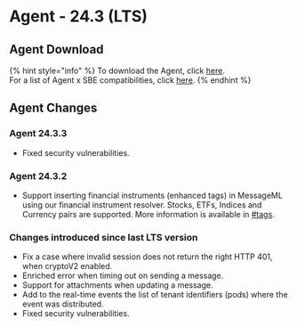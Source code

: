 # Agent - 24.3 (LTS)

## Agent Download

{% hint style="info" %}
To download the Agent, click [here](https://static.symphony.com/agent/agent-24.3.3.zip).\
For a list of Agent x SBE compatibilities, click [here](../../agent-guide/sbe-x-agent-compatibility-matrix.md).
{% endhint %}

## Agent Changes

### Agent 24.3.3

* Fixed security vulnerabilities.

### Agent 24.3.2

* Support inserting financial instruments (enhanced tags) in MessageML using our financial instrument resolver. Stocks, ETFs, Indices and Currency pairs are supported. More information is available in [#tags](../../../bots/messages/overview-of-messageml/messageml-basic-format-tags/shorthand-tags/#tags "mention").

### Changes introduced since last LTS version

* Fix a case where invalid session does not return the right HTTP 401, when cryptoV2 enabled.
* Enriched error when timing out on sending a message.
* Support for attachments when updating a  message.
* Add to the real-time events the list of tenant identifiers (pods) where the event was distributed.
* Fixed security vulnerabilities.
